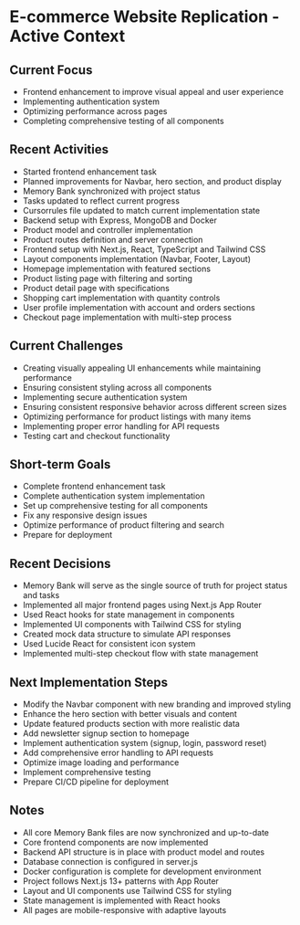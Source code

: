 # E-commerce Website Replication - Active Context

## Current Focus
- Frontend enhancement to improve visual appeal and user experience
- Implementing authentication system
- Optimizing performance across pages
- Completing comprehensive testing of all components

## Recent Activities
- Started frontend enhancement task
- Planned improvements for Navbar, hero section, and product display
- Memory Bank synchronized with project status
- Tasks updated to reflect current progress
- Cursorrules file updated to match current implementation state
- Backend setup with Express, MongoDB and Docker
- Product model and controller implementation
- Product routes definition and server connection
- Frontend setup with Next.js, React, TypeScript and Tailwind CSS
- Layout components implementation (Navbar, Footer, Layout)
- Homepage implementation with featured sections
- Product listing page with filtering and sorting
- Product detail page with specifications
- Shopping cart implementation with quantity controls
- User profile implementation with account and orders sections
- Checkout page implementation with multi-step process

## Current Challenges
- Creating visually appealing UI enhancements while maintaining performance
- Ensuring consistent styling across all components
- Implementing secure authentication system
- Ensuring consistent responsive behavior across different screen sizes
- Optimizing performance for product listings with many items
- Implementing proper error handling for API requests
- Testing cart and checkout functionality

## Short-term Goals
- Complete frontend enhancement task
- Complete authentication system implementation
- Set up comprehensive testing for all components
- Fix any responsive design issues
- Optimize performance of product filtering and search
- Prepare for deployment

## Recent Decisions
- Memory Bank will serve as the single source of truth for project status and tasks
- Implemented all major frontend pages using Next.js App Router
- Used React hooks for state management in components
- Implemented UI components with Tailwind CSS for styling
- Created mock data structure to simulate API responses
- Used Lucide React for consistent icon system
- Implemented multi-step checkout flow with state management

## Next Implementation Steps
- Modify the Navbar component with new branding and improved styling
- Enhance the hero section with better visuals and content
- Update featured products section with more realistic data
- Add newsletter signup section to homepage
- Implement authentication system (signup, login, password reset)
- Add comprehensive error handling to API requests
- Optimize image loading and performance
- Implement comprehensive testing
- Prepare CI/CD pipeline for deployment

## Notes
- All core Memory Bank files are now synchronized and up-to-date
- Core frontend components are now implemented
- Backend API structure is in place with product model and routes
- Database connection is configured in server.js
- Docker configuration is complete for development environment
- Project follows Next.js 13+ patterns with App Router
- Layout and UI components use Tailwind CSS for styling
- State management is implemented with React hooks
- All pages are mobile-responsive with adaptive layouts 